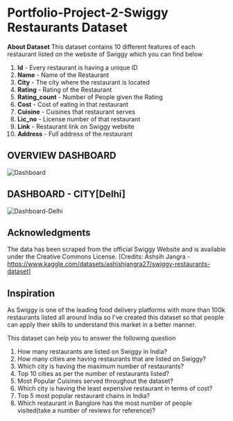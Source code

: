# Portfolio-Project-2-Swiggy Restaurants Dataset 

**About Dataset**
This dataset contains 10 different features of each restaurant listed on the website of Swiggy which you can find below

1.  **Id** - Every restaurant is having a unique ID
2.  **Name** - Name of the Restaurant
3.  **City** - The city where the restaurant is located
4.  **Rating** - Rating of the Restaurant
5.  **Rating_count** - Number of People given the Rating
6.  **Cost** - Cost of eating in that restaurant
7.  **Cuisine** - Cuisines that restaurant serves
8.  **Lic_no** - License number of that restaurant
9.  **Link** - Restaurant link on Swiggy website
10.  **Address** - Full address of the restaurant



##  OVERVIEW DASHBOARD

![Dashboard](https://github.com/AdarshJha5/Portfolio-Project-2-Swiggy/assets/153823115/95fb61ce-725b-426f-ba22-834ff1f9e2f1)

## DASHBOARD - CITY[Delhi]

![Dashboard-Delhi](https://github.com/AdarshJha5/Portfolio-Project-2-Swiggy/assets/153823115/38c22d84-2688-4186-bb8b-c3d1a7dd833c)


## Acknowledgments

The data has been scraped from the official Swiggy Website and is available under the Creative Commons License.
[Credits: Ashsih Jangra - https://www.kaggle.com/datasets/ashishjangra27/swiggy-restaurants-dataset]

## Inspiration

As Swiggy is one of the leading food delivery platforms with more than 100k restaurants listed all around India so I've created this dataset so that people can apply their skills to understand this market in a better manner.

This dataset can help you to answer the following question

1. How many restaurants are listed on Swiggy in India?
2. How many cities are having restaurants that are listed on Swiggy?
3. Which city is having the maximum number of restaurants?
4. Top 10 cities as per the number of restaurants listed?
5. Most Popular Cuisines served throughout the dataset?
6. Which city is having the least expensive restaurant in terms of cost?
7. Top 5 most popular restaurant chains in India?
8. Which restaurant in Banglore has the most number of people visited(take a number of reviews for reference)?
